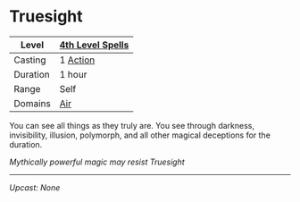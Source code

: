 # Truesight

| Level    | [4th Level Spells](4th%20Level%20Spells.md)                           |
| -------- | --------------------------------------------------------------------- |
| Casting  | 1 [Action](../../../../Game%20Procedures/Core%20Procedures/Action.md) |
| Duration | 1 hour                                                                |
| Range    | Self                                                                  |
| Domains  | [Air](../../Spell%20Domains/Air.md)                                   |

You can see all things as they truly are. You see through darkness, invisibility, illusion, polymorph, and all other magical deceptions for the duration.

*Mythically powerful magic may resist Truesight*

---
*Upcast: None*
